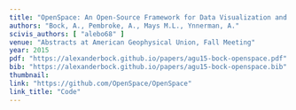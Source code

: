 ```yaml
---
title: "OpenSpace: An Open-Source Framework for Data Visualization and Contextualization"
authors: "Bock, A., Pembroke, A., Mays M.L., Ynnerman, A."
scivis_authors: [ "alebo68" ]
venue: "Abstracts at American Geophysical Union, Fall Meeting"
year: 2015
pdf: "https://alexanderbock.github.io/papers/agu15-bock-openspace.pdf"
bib: "https://alexanderbock.github.io/papers/agu15-bock-openspace.bib"
thumbnail: 
link: "https://github.com/OpenSpace/OpenSpace"
link_title: "Code"
---
```


